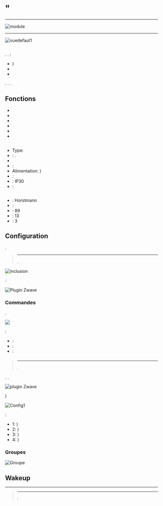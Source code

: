 # "

****

![module](images/secure.ses303/module.jpg)

****

![vuedefaut1](images/secure.ses303/vuedefaut1.jpg)

## 

. . :

-   )
-   
-   

. . .

## Fonctions

-   
-   
-   
-   
-   
-   

## 

-   Type: 
-   : .
-   
-    : 
-   Alimentation: )
-    : 
-    : IP30
-    : 

## 

-    : Horstmann
-    : 
-    : 89
-    : 13
-    : 3

## Configuration

 [](https://doc.jeedom.com/de_DE/plugins/automation%20protocol/openzwave/).

> ****
>
> .

![inclusion](images/secure.ses303/inclusion.jpg)

 :

![Plugin Zwave](images/secure.ses303/information.jpg)

### Commandes

.

![](images/secure.ses303/commandes.jpg)

 :

-    : 
-    : 
-    : 



### 

> ****
>
> .

. .

![ plugin Zwave](images/plugin/bouton_configuration.jpg)

)

![Config1](images/secure.ses303/config1.jpg)

 :

-   1: )
-   2: )
-   3: )
-   4: )



### Groupes



![Groupe](images/secure.ses303/groupe.jpg)

## Wakeup




---------------

> ****
>
>  : 
